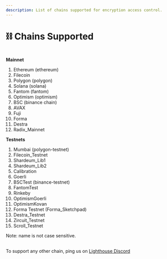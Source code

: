 ```yaml
---
description: List of chains supported for encryption access control.
---
```


# ⛓️ Chains Supported

\
**Mainnet**

1. Ethereum (ethereum)
2. Filecoin
3. Polygon (polygon)
4. Solana (solana)
5. Fantom (fantom)
6. Optimism (optimism)
7. BSC (binance chain)
8. AVAX
9. Fuji
10. Forma
11. Destra
12. Radix\_Mainnet

**Testnets**

1. Mumbai (polygon-testnet)
2. Filecoin\_Testnet
3. Shardeum\_Lib1
4. Shardeum\_Lib2
5. Calibration
6. Goerli
7. BSCTest (binance-testnet)
8. FantomTest
9. Rinkeby
10. OptimismGoerli
11. OptimismKovan
12. Forma Testnet (Forma\_Sketchpad)
13. Destra\_Testnet
14. Zircuit\_Testnet
15. Scroll\_Testnet

Note: name is not case sensitive.

\
To support any other chain, ping us on [Lighthouse Discord](https://discord.com/invite/c4a4CGCdJG)
